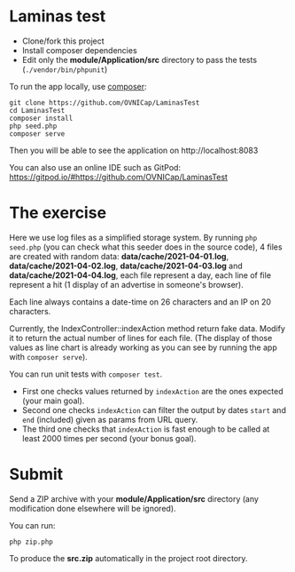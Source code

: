 # Laminas test

- Clone/fork this project
- Install composer dependencies
- Edit only the **module/Application/src** directory to pass the tests (`./vendor/bin/phpunit`)

To run the app locally, use [composer](https://getcomposer.org/):

```shell
git clone https://github.com/OVNICap/LaminasTest
cd LaminasTest
composer install
php seed.php
composer serve
```

Then you will be able to see the application on http://localhost:8083

You can also use an online IDE such as GitPod:
https://gitpod.io/#https://github.com/OVNICap/LaminasTest

# The exercise

Here we use log files as a simplified storage system. By running `php seed.php` (you can check what this seeder does in the source code), 4 files are created with random data: **data/cache/2021-04-01.log**, **data/cache/2021-04-02.log**, **data/cache/2021-04-03.log** and **data/cache/2021-04-04.log**, each file represent a day, each line of file represent a hit (1 display of an advertise in someone's browser).

Each line always contains a date-time on 26 characters and an IP on 20 characters.

Currently, the IndexController::indexAction method return fake data. Modify it to return the actual number of lines for each file. (The display of those values as line chart is already working as you can see by running the app with `composer serve`).

You can run unit tests with `composer test`.
- First one checks values returned by `indexAction` are the ones expected (your main goal).
- Second one checks `indexAction` can filter the output by dates `start` and `end` (included) given as params from URL query.
- The third one checks that `indexAction` is fast enough to be called at least 2000 times per second (your bonus goal).

# Submit

Send a ZIP archive with your **module/Application/src** directory (any modification done elsewhere will be ignored).

You can run:
```
php zip.php
```

To produce the **src.zip** automatically in the project root directory.
